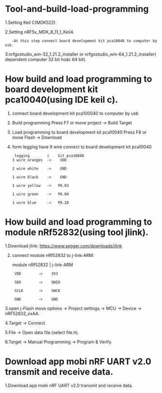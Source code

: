 # Tool-and-build-load-programming
1.Setting Keil C(MDK522).

2.Setting nRF5x_MDK_8_11_1_Keil4.

	   -At this step connect board development kit pca10040 to computer by usb.
	   
3.nrfgostudio_win-32_1.21.2_installer or nrfgostudio_win-64_1.21.2_installer( dependent computer  32 bit hoặc 64 bit).

# How build and load programming to board development kit pca10040(using IDE keil c).
1. connect board development kit pca100040 to computer by usb 

2. Build programming Press F7 or move project -> Build Target

3. Load programming to  board development kit pca10040 Press F8 or move Flash -> Download

4. form legging have 9 wire connect to board development kit pca10040 

		legging  	   |  	kit pca10040 
	   3 wire oranges  ->    VDD
	
	   2 wire white    ->    GND
	  
	   1 wire black    ->    GND
	  
	   1 wire yellow   ->   P0.03
	  
	   1 wire green    ->   P0.04
	  
	   1 wire blue     ->   P0.28
	  

# How build and load programming to module nRf52832(using tool jlink).
1.Download jlink: https://www.segger.com/downloads/jlink

2. connect module nRf52832 to j-link-ARM:

   module nRf52832  |   j-link-ARM
   
	    VDD        ->    3V3
		
	    SDO        ->    SWIO
		
	    SCLK       ->    SWCK
		
	    GND        ->    GND
		

3.open j-Flash move options -> Project settings -> MCU -> Device -> nRF52832_xxAA.

4.Target -> Connect.

5.File -> Open data file.(select file.h).

6.Target -> Manual Programming -> Program & Verify.

# Download app mobi nRF UART v2.0 transmit and receive data.
1.Download app mobi nRF UART v2.0 transmit and receive data.